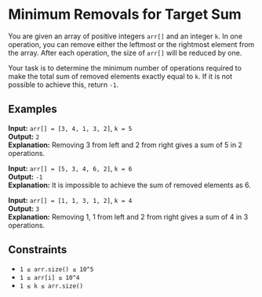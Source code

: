 # Minimum Removals for Target Sum

You are given an array of positive integers `arr[]` and an integer `k`. In one operation, you can remove either the leftmost or the rightmost element from the array. After each operation, the size of `arr[]` will be reduced by one.

Your task is to determine the minimum number of operations required to make the total sum of removed elements exactly equal to `k`. If it is not possible to achieve this, return `-1`.

## Examples

**Input:** `arr[] = [3, 4, 1, 3, 2]`, `k = 5`  
**Output:** `2`  
**Explanation:** Removing 3 from left and 2 from right gives a sum of 5 in 2 operations.

**Input:** `arr[] = [5, 3, 4, 6, 2]`, `k = 6`  
**Output:** `-1`  
**Explanation:** It is impossible to achieve the sum of removed elements as 6.

**Input:** `arr[] = [1, 1, 3, 1, 2]`, `k = 4`  
**Output:** `3`  
**Explanation:** Removing 1, 1 from left and 2 from right gives a sum of 4 in 3 operations.

## Constraints

- `1 ≤ arr.size() ≤ 10^5`
- `1 ≤ arr[i] ≤ 10^4`
- `1 ≤ k ≤ arr.size()`